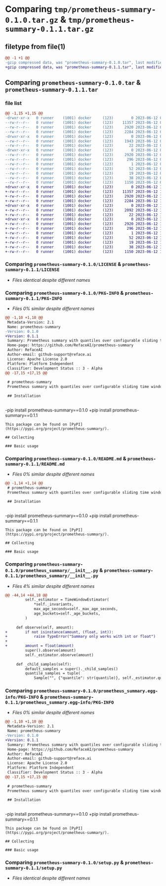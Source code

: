 # Comparing `tmp/prometheus-summary-0.1.0.tar.gz` & `tmp/prometheus-summary-0.1.1.tar.gz`

## filetype from file(1)

```diff
@@ -1 +1 @@
-gzip compressed data, was "prometheus-summary-0.1.0.tar", last modified: Mon Jun 12 08:50:31 2023, max compression
+gzip compressed data, was "prometheus-summary-0.1.1.tar", last modified: Mon Jun 12 14:01:54 2023, max compression
```

## Comparing `prometheus-summary-0.1.0.tar` & `prometheus-summary-0.1.1.tar`

### file list

```diff
@@ -1,15 +1,15 @@
-drwxr-xr-x   0 runner    (1001) docker     (123)        0 2023-06-12 08:50:31.388771 prometheus-summary-0.1.0/
--rw-r--r--   0 runner    (1001) docker     (123)    11357 2023-06-12 08:50:18.000000 prometheus-summary-0.1.0/LICENSE
--rw-r--r--   0 runner    (1001) docker     (123)     2920 2023-06-12 08:50:31.388771 prometheus-summary-0.1.0/PKG-INFO
--rw-r--r--   0 runner    (1001) docker     (123)     2284 2023-06-12 08:50:18.000000 prometheus-summary-0.1.0/README.md
-drwxr-xr-x   0 runner    (1001) docker     (123)        0 2023-06-12 08:50:31.388771 prometheus-summary-0.1.0/prometheus_summary/
--rw-r--r--   0 runner    (1001) docker     (123)     1943 2023-06-12 08:50:18.000000 prometheus-summary-0.1.0/prometheus_summary/__init__.py
--rw-r--r--   0 runner    (1001) docker     (123)       22 2023-06-12 08:50:18.000000 prometheus-summary-0.1.0/prometheus_summary/version.py
-drwxr-xr-x   0 runner    (1001) docker     (123)        0 2023-06-12 08:50:31.388771 prometheus-summary-0.1.0/prometheus_summary.egg-info/
--rw-r--r--   0 runner    (1001) docker     (123)     2920 2023-06-12 08:50:31.000000 prometheus-summary-0.1.0/prometheus_summary.egg-info/PKG-INFO
--rw-r--r--   0 runner    (1001) docker     (123)      296 2023-06-12 08:50:31.000000 prometheus-summary-0.1.0/prometheus_summary.egg-info/SOURCES.txt
--rw-r--r--   0 runner    (1001) docker     (123)        1 2023-06-12 08:50:31.000000 prometheus-summary-0.1.0/prometheus_summary.egg-info/dependency_links.txt
--rw-r--r--   0 runner    (1001) docker     (123)       52 2023-06-12 08:50:31.000000 prometheus-summary-0.1.0/prometheus_summary.egg-info/requires.txt
--rw-r--r--   0 runner    (1001) docker     (123)       19 2023-06-12 08:50:31.000000 prometheus-summary-0.1.0/prometheus_summary.egg-info/top_level.txt
--rw-r--r--   0 runner    (1001) docker     (123)       38 2023-06-12 08:50:31.388771 prometheus-summary-0.1.0/setup.cfg
--rw-r--r--   0 runner    (1001) docker     (123)     1150 2023-06-12 08:50:18.000000 prometheus-summary-0.1.0/setup.py
+drwxr-xr-x   0 runner    (1001) docker     (123)        0 2023-06-12 14:01:54.606931 prometheus-summary-0.1.1/
+-rw-r--r--   0 runner    (1001) docker     (123)    11357 2023-06-12 14:01:38.000000 prometheus-summary-0.1.1/LICENSE
+-rw-r--r--   0 runner    (1001) docker     (123)     2920 2023-06-12 14:01:54.606931 prometheus-summary-0.1.1/PKG-INFO
+-rw-r--r--   0 runner    (1001) docker     (123)     2284 2023-06-12 14:01:38.000000 prometheus-summary-0.1.1/README.md
+drwxr-xr-x   0 runner    (1001) docker     (123)        0 2023-06-12 14:01:54.606931 prometheus-summary-0.1.1/prometheus_summary/
+-rw-r--r--   0 runner    (1001) docker     (123)     2092 2023-06-12 14:01:38.000000 prometheus-summary-0.1.1/prometheus_summary/__init__.py
+-rw-r--r--   0 runner    (1001) docker     (123)       22 2023-06-12 14:01:38.000000 prometheus-summary-0.1.1/prometheus_summary/version.py
+drwxr-xr-x   0 runner    (1001) docker     (123)        0 2023-06-12 14:01:54.606931 prometheus-summary-0.1.1/prometheus_summary.egg-info/
+-rw-r--r--   0 runner    (1001) docker     (123)     2920 2023-06-12 14:01:54.000000 prometheus-summary-0.1.1/prometheus_summary.egg-info/PKG-INFO
+-rw-r--r--   0 runner    (1001) docker     (123)      296 2023-06-12 14:01:54.000000 prometheus-summary-0.1.1/prometheus_summary.egg-info/SOURCES.txt
+-rw-r--r--   0 runner    (1001) docker     (123)        1 2023-06-12 14:01:54.000000 prometheus-summary-0.1.1/prometheus_summary.egg-info/dependency_links.txt
+-rw-r--r--   0 runner    (1001) docker     (123)       52 2023-06-12 14:01:54.000000 prometheus-summary-0.1.1/prometheus_summary.egg-info/requires.txt
+-rw-r--r--   0 runner    (1001) docker     (123)       19 2023-06-12 14:01:54.000000 prometheus-summary-0.1.1/prometheus_summary.egg-info/top_level.txt
+-rw-r--r--   0 runner    (1001) docker     (123)       38 2023-06-12 14:01:54.606931 prometheus-summary-0.1.1/setup.cfg
+-rw-r--r--   0 runner    (1001) docker     (123)     1150 2023-06-12 14:01:38.000000 prometheus-summary-0.1.1/setup.py
```

### Comparing `prometheus-summary-0.1.0/LICENSE` & `prometheus-summary-0.1.1/LICENSE`

 * *Files identical despite different names*

### Comparing `prometheus-summary-0.1.0/PKG-INFO` & `prometheus-summary-0.1.1/PKG-INFO`

 * *Files 0% similar despite different names*

```diff
@@ -1,10 +1,10 @@
 Metadata-Version: 2.1
 Name: prometheus-summary
-Version: 0.1.0
+Version: 0.1.1
 Summary: Prometheus summary with quantiles over configurable sliding time window
 Home-page: https://github.com/RefaceAI/prometheus-summary
 Author: RefaceAI
 Author-email: github-support@reface.ai
 License: Apache License 2.0
 Platform: Platform Independent
 Classifier: Development Status :: 3 - Alpha
@@ -17,15 +17,15 @@
 
 # prometheus-summary
 Prometheus summary with quantiles over configurable sliding time window
 
 ## Installation
 
 ```
-pip install prometheus-summary==0.1.0
+pip install prometheus-summary==0.1.1
 ```
 This package can be found on [PyPI](https://pypi.org/project/prometheus-summary/).
 
 ## Collecting
 
 ### Basic usage
```

### Comparing `prometheus-summary-0.1.0/README.md` & `prometheus-summary-0.1.1/README.md`

 * *Files 0% similar despite different names*

```diff
@@ -1,14 +1,14 @@
 # prometheus-summary
 Prometheus summary with quantiles over configurable sliding time window
 
 ## Installation
 
 ```
-pip install prometheus-summary==0.1.0
+pip install prometheus-summary==0.1.1
 ```
 This package can be found on [PyPI](https://pypi.org/project/prometheus-summary/).
 
 ## Collecting
 
 ### Basic usage
```

### Comparing `prometheus-summary-0.1.0/prometheus_summary/__init__.py` & `prometheus-summary-0.1.1/prometheus_summary/__init__.py`

 * *Files 4% similar despite different names*

```diff
@@ -44,14 +44,18 @@
         self._estimator = TimeWindowEstimator(
             *self._invariants,
             max_age_seconds=self._max_age_seconds,
             age_buckets=self._age_buckets,
         )
 
     def observe(self, amount):
+        if not isinstance(amount, (float, int)):
+            raise TypeError("Summary only works with int or float")
+
+        amount = float(amount)
         super().observe(amount)
         self._estimator.observe(amount)
 
     def _child_samples(self):
         default_samples = super()._child_samples()
         quantile_samples = tuple(
             Sample("", {"quantile": str(quantile)}, self._estimator.query(quantile), None, None)
```

### Comparing `prometheus-summary-0.1.0/prometheus_summary.egg-info/PKG-INFO` & `prometheus-summary-0.1.1/prometheus_summary.egg-info/PKG-INFO`

 * *Files 0% similar despite different names*

```diff
@@ -1,10 +1,10 @@
 Metadata-Version: 2.1
 Name: prometheus-summary
-Version: 0.1.0
+Version: 0.1.1
 Summary: Prometheus summary with quantiles over configurable sliding time window
 Home-page: https://github.com/RefaceAI/prometheus-summary
 Author: RefaceAI
 Author-email: github-support@reface.ai
 License: Apache License 2.0
 Platform: Platform Independent
 Classifier: Development Status :: 3 - Alpha
@@ -17,15 +17,15 @@
 
 # prometheus-summary
 Prometheus summary with quantiles over configurable sliding time window
 
 ## Installation
 
 ```
-pip install prometheus-summary==0.1.0
+pip install prometheus-summary==0.1.1
 ```
 This package can be found on [PyPI](https://pypi.org/project/prometheus-summary/).
 
 ## Collecting
 
 ### Basic usage
```

### Comparing `prometheus-summary-0.1.0/setup.py` & `prometheus-summary-0.1.1/setup.py`

 * *Files identical despite different names*


